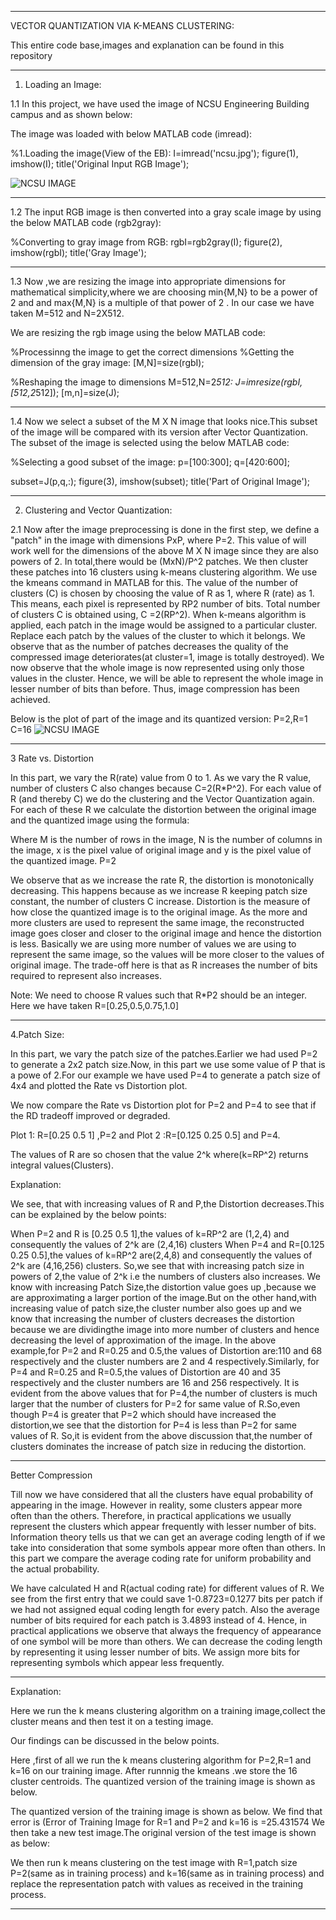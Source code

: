 ******************************************************************************************
VECTOR QUANTIZATION VIA K-MEANS CLUSTERING:

This entire code base,images and explanation can be found in this repository



******************************************************************************************







1. Loading an Image:
	
1.1
In this project, we have used the image of NCSU Engineering Building campus and  as shown below:

The image was loaded with below MATLAB code (imread):

%1.Loading the image(View of the EB):
I=imread('ncsu.jpg');
figure(1),
imshow(I);
title('Original Input RGB Image');

![NCSU IMAGE](https://github.com/kalyanghosh/Image-Compression-via-Clustering/blob/master/ncsu.jpg)

*******************************************************************************************

1.2
The input RGB image is then converted into a gray scale image by using the below MATLAB code (rgb2gray):

%Converting to gray image from RGB:
rgbI=rgb2gray(I);
figure(2),
imshow(rgbI);
title('Gray Image');

******************************************************************************************
1.3
Now ,we are resizing the image into appropriate dimensions for mathematical simplicity,where we are choosing min{M,N} to be a power of 2 and and max{M,N} is a multiple of that power of 2 . In our case we have taken M=512 and N=2X512.

We are resizing the rgb image using the below MATLAB code:

%Processinng the image to get the correct dimensions
%Getting the dimension of the gray image:
[M,N]=size(rgbI);
 
%Reshaping the image to dimensions M=512,N=2*512:
J=imresize(rgbI,[512,2*512]);
[m,n]=size(J);
***********************************************************************************************
1.4
Now we select a subset of the M X N image that looks nice.This subset of the image will be compared with its version after Vector Quantization.
The subset of the image is selected using the below MATLAB code:

%Selecting a good subset of the image:
p=[100:300];
q=[420:600];
 
subset=J(p,q,:);
figure(3),
imshow(subset);
title('Part of Original Image');

*********************************************************************************************

2. Clustering and Vector Quantization:

2.1
Now after the image preprocessing is done in the first step, we define a "patch" in the image with dimensions PxP, where P=2. This value of will work well for the dimensions of the above M X N image since they are also powers of 2.
In total,there would be (MxN)/P^2 patches. We then cluster these patches into 16 clusters using k-means clustering algorithm. We use the kmeans command in MATLAB for this. 
The value of the number of clusters (C) is chosen by choosing the value of R as 1, where R (rate) as 1. This means, each pixel is represented by RP2 number of bits. Total number of clusters C is obtained using, C =2(RP^2). 
When k-means algorithm is applied, each patch in the image would be assigned to a particular cluster. Replace each patch by the values of the cluster to which it belongs. 
We observe that as the number of patches decreases the quality of the compressed image deteriorates(at cluster=1, image is totally destroyed). 
We now observe that the whole image is now represented using only those values in the cluster. Hence, we will be able to represent the whole image in lesser number of bits than before.
Thus, image compression has been achieved.

Below is the plot of part of the image and its quantized version:
P=2,R=1 C=16
![NCSU IMAGE](https://github.com/kalyanghosh/Image-Compression-via-Clustering/blob/master/quantized_ncsu.png)

*******************************************************************************************

3 Rate vs. Distortion

 In this part, we vary the R(rate) value from 0 to 1. As we vary the R value, number of clusters C also changes because C=2(R*P^2). For each value of R (and thereby C) we do the clustering and the Vector Quantization again. For each of these R we calculate the distortion between the original image and the quantized image using the formula:
                                             
Where M is the number of rows in the image, N is the number of columns in the image, x is the pixel value of original image and y is the pixel value of the quantized image.
P=2


We observe that as we increase the rate R, the distortion is monotonically decreasing. This happens because as we increase R keeping patch size constant, the number of clusters C increase.
Distortion is the measure of how close the quantized image is to the original image.
As the more and more clusters are used to represent the same image, the reconstructed image goes closer and closer to the original image and hence the distortion is less.
Basically we are using more number of values we are using to represent the same image, so the values will be more closer to the values of original image.
The trade-off here is that as R increases the number of bits required to represent also increases.

Note: We need to choose R values such that R*P2 should be an integer. Here we have taken R=[0.25,0.5,0.75,1.0]

***************************************************************************************************

4.Patch Size:

In this part, we vary the patch size of the patches.Earlier we had used P=2 to generate a 2x2 patch size.Now, in this part we use some value of P that is a powe of 2.For our example we have used P=4 to generate a patch size of 4x4 and plotted the Rate vs Distortion plot.

We now compare the Rate vs Distortion plot for P=2 and P=4 to see that if the RD tradeoff improved or degraded.

Plot 1: R=[0.25 0.5 1] ,P=2  and Plot 2 :R=[0.125 0.25 0.5] and P=4.

The values of R are so chosen that the value 2^k where(k=RP^2) returns integral values(Clusters).

Explanation:

We see, that with increasing values of R and P,the Distortion decreases.This can be explained by the below points:


When P=2 and R is [0.25 0.5 1],the values of k=RP^2 are (1,2,4) and consequently the values of 2^k  are (2,4,16) clusters
When P=4 and R=[0.125 0.25 0.5],the values of k=RP^2 are(2,4,8) and consequently the values of 2^k are (4,16,256) clusters.
So,we see that with increasing patch size in powers of 2,the value of 2^k i.e the numbers of clusters also increases.
We know with increasing Patch Size,the distortion value goes up ,because we are approximating a larger portion of the image.But on the other hand,with increasing value of patch size,the cluster number also goes up and we know that  increasing the number of clusters decreases the distortion because we are dividingthe image into more number of clusters and hence decreasing the level of approximation of the image.
In the above example,for P=2 and R=0.25 and 0.5,the values of Distortion are:110 and 68 respectively and the cluster numbers are 2 and 4 respectively.Similarly, for P=4 and R=0.25 and R=0.5,the values of Distortion are 40 and 35 respectively and the cluster numbers are 16 and 256 respectively.
It is evident from the above values that for P=4,the number of clusters is much larger that the number of clusters for P=2 for same value of R.So,even though P=4 is greater that P=2 which should have increased the distortion,we see that the distortion for P=4 is less than P=2 for same values of R.
So,it is evident from the above discussion that,the number of clusters dominates the increase of patch size in reducing the distortion.


******************************************************************************************************


 Better Compression

Till now we have considered that all the clusters have equal probability of appearing in the image. However in reality, some clusters appear more often than the others. Therefore, in practical applications we usually represent the clusters which appear frequently with lesser number of bits. Information theory tells us that we can get an average coding length of  if we take into consideration that some symbols appear more often than others.
In this part we compare the average coding rate for uniform probability and the actual probability.


We have calculated  H and R(actual coding rate) for different values of R. We see from the first entry that we could save 1-0.8723=0.1277 bits per patch if we had not assigned equal coding length for every patch. Also the average number of bits required for each patch is 3.4893 instead of 4.
Hence, in practical applications we observe that always the frequency of appearance of one symbol will be more than others. We can decrease the coding length by representing it using lesser number of bits. We assign more bits for representing symbols which appear less frequently.

********************************************************************************************************

Explanation:

Here we run the k means clustering algorithm on a training image,collect the cluster means and then test it on a testing image.

Our findings can be discussed in the below points.

Here ,first of all we run the k means clustering algorithm for P=2,R=1 and k=16 on our training image.
After runnnig the kmeans .we store the 16 cluster centroids.
The quantized version of the training image is shown as below.

The quantized version of the training image is shown as below.
We find that error is (Error of Training Image for R=1 and P=2  and k=16 is =25.431574
We then take a new test image.The original version of the test image is shown as below: 


We then run k means clustering on the test image with R=1,patch size P=2(same as in training process) and k=16(same as in training process) and replace the representation patch with values as received in the training process.

*******************************************************************************************************


